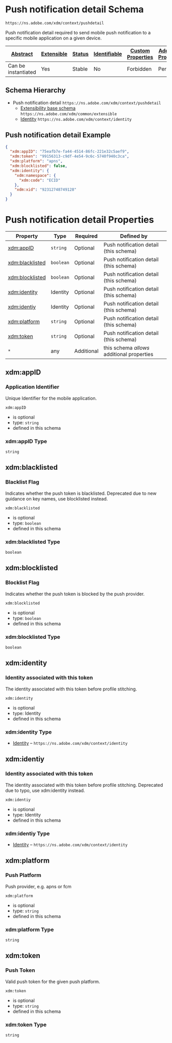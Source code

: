 
# Push notification detail Schema

```
https://ns.adobe.com/xdm/context/pushdetail
```

Push notification detail required to send mobile push notification to a specific mobile application on a given device.

| [Abstract](../../abstract.md) | [Extensible](../../extensions.md) | [Status](../../status.md) | [Identifiable](../../id.md) | [Custom Properties](../../extensions.md) | [Additional Properties](../../extensions.md) | Defined In |
|-------------------------------|-----------------------------------|---------------------------|-----------------------------|------------------------------------------|----------------------------------------------|------------|
| Can be instantiated | Yes | Stable | No | Forbidden | Permitted | [datatypes/pushdetail.schema.json](datatypes/pushdetail.schema.json) |
## Schema Hierarchy

* Push notification detail `https://ns.adobe.com/xdm/context/pushdetail`
  * [Extensibility base schema](extensible.schema.md) `https://ns.adobe.com/xdm/common/extensible`
  * [Identity](identity.schema.md) `https://ns.adobe.com/xdm/context/identity`


## Push notification detail Example
```json
{
  "xdm:appID": "75eafb7e-fa44-4514-86fc-221e32c5aef9",
  "xdm:token": "99156313-c9df-4e54-9c6c-5740f940c3ca",
  "xdm:platform": "apns",
  "xdm:blocklisted": false,
  "xdm:identity": {
    "xdm:namespace": {
      "xdm:code": "ECID"
    },
    "xdm:xid": "92312748749128"
  }
}
```

# Push notification detail Properties

| Property | Type | Required | Defined by |
|----------|------|----------|------------|
| [xdm:appID](#xdmappid) | `string` | Optional | Push notification detail (this schema) |
| [xdm:blacklisted](#xdmblacklisted) | `boolean` | Optional | Push notification detail (this schema) |
| [xdm:blocklisted](#xdmblocklisted) | `boolean` | Optional | Push notification detail (this schema) |
| [xdm:identity](#xdmidentity) | Identity | Optional | Push notification detail (this schema) |
| [xdm:identiy](#xdmidentiy) | Identity | Optional | Push notification detail (this schema) |
| [xdm:platform](#xdmplatform) | `string` | Optional | Push notification detail (this schema) |
| [xdm:token](#xdmtoken) | `string` | Optional | Push notification detail (this schema) |
| `*` | any | Additional | this schema *allows* additional properties |

## xdm:appID
### Application Identifier

Unique Identifier for the mobile application.

`xdm:appID`
* is optional
* type: `string`
* defined in this schema

### xdm:appID Type


`string`






## xdm:blacklisted
### Blacklist Flag

Indicates whether the push token is blacklisted. Deprecated due to new guidance on key names, use blocklisted instead.

`xdm:blacklisted`
* is optional
* type: `boolean`
* defined in this schema

### xdm:blacklisted Type


`boolean`





## xdm:blocklisted
### Blocklist Flag

Indicates whether the push token is blocked by the push provider. 

`xdm:blocklisted`
* is optional
* type: `boolean`
* defined in this schema

### xdm:blocklisted Type


`boolean`





## xdm:identity
### Identity associated with this token

The identity associated with this token before profile stitching.

`xdm:identity`
* is optional
* type: Identity
* defined in this schema

### xdm:identity Type


* [Identity](identity.schema.md) – `https://ns.adobe.com/xdm/context/identity`





## xdm:identiy
### Identity associated with this token

The identity associated with this token before profile stitching. Deprecated due to typo, use xdm:identity instead.

`xdm:identiy`
* is optional
* type: Identity
* defined in this schema

### xdm:identiy Type


* [Identity](identity.schema.md) – `https://ns.adobe.com/xdm/context/identity`





## xdm:platform
### Push Platform

Push provider, e.g. apns or fcm

`xdm:platform`
* is optional
* type: `string`
* defined in this schema

### xdm:platform Type


`string`






## xdm:token
### Push Token

Valid push token for the given push platform.

`xdm:token`
* is optional
* type: `string`
* defined in this schema

### xdm:token Type


`string`





